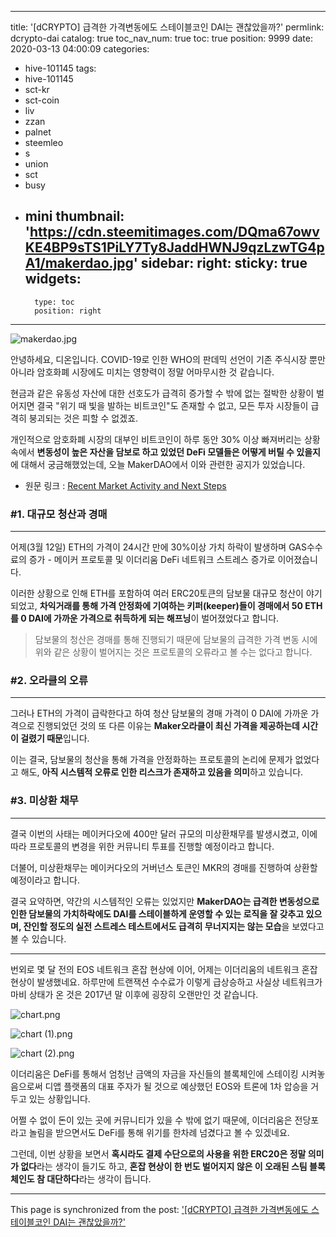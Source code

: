 
---
title: '[dCRYPTO] 급격한 가격변동에도 스테이블코인 DAI는 괜찮았을까?'
permlink: dcrypto-dai
catalog: true
toc_nav_num: true
toc: true
position: 9999
date: 2020-03-13 04:00:09
categories:
- hive-101145
tags:
- hive-101145
- sct-kr
- sct-coin
- liv
- zzan
- palnet
- steemleo
- s
- union
- sct
- busy
- mini
thumbnail: 'https://cdn.steemitimages.com/DQma67owvKE4BP9sTS1PiLY7Ty8JaddHWNJ9qzLzwTG4pA1/makerdao.jpg'
sidebar:
    right:
        sticky: true
widgets:
    -
        type: toc
        position: right
---


![makerdao.jpg](https://cdn.steemitimages.com/DQma67owvKE4BP9sTS1PiLY7Ty8JaddHWNJ9qzLzwTG4pA1/makerdao.jpg)

안녕하세요, 디온입니다. COVID-19로 인한 WHO의 판데믹 선언이 기존 주식시장 뿐만 아니라 암호화폐 시장에도 미치는 영향력이 정말 어마무시한 것 같습니다. 

현금과 같은 유동성 자산에 대한 선호도가 급격히 증가할 수 밖에 없는 절박한 상황이 벌어지면 결국 "위기 때 빛을 발하는 비트코인"도 존재할 수 없고, 모든 투자 시장들이 급격히 붕괴되는 것은 피할 수 없겠죠.

개인적으로 암호화폐 시장의 대부인 비트코인이 하루 동안 30% 이상 빠져버리는 상황 속에서 **변동성이 높은 자산을 담보로 하고 있었던 DeFi 모델들은 어떻게 버틸 수 있을지**에 대해서 궁금해했었는데, 오늘 MakerDAO에서 이와 관련한 공지가 있었습니다. 

- 원문 링크 : [Recent Market Activity and Next Steps](https://blog.makerdao.com/recent-market-activity-and-next-steps/)

### #1. 대규모 청산과 경매
---

어제(3월 12일) ETH의 가격이 24시간 만에 30%이상 가치 하락이 발생하며 GAS수수료의 증가 - 메이커 프로토콜 및 이더리움 DeFi 네트워크 스트레스 증가로 이어졌습니다.

이러한 상황으로 인해 ETH를 포함하여 여러 ERC20토큰의 담보물 대규모 청산이 야기되었고, **차익거래를 통해 가격 안정화에 기여하는 키퍼(keeper)들이 경매에서 50 ETH를 0 DAI에 가까운 가격으로 취득하게 되는 해프닝**이 벌어졌었다고 합니다. 

> 담보물의 청산은 경매를 통해 진행되기 때문에 담보물의 급격한 가격 변동 시에 위와 같은 상황이 벌어지는 것은 프로토콜의 오류라고 볼 수는 없다고 합니다.


### #2. 오라클의 오류
---
그러나 ETH의 가격이 급락한다고 하여 청산 담보물의 경매 가격이 0 DAI에 가까운 가격으로 진행되었던 것의 또 다른 이유는 **Maker오라클이 최신 가격을 제공하는데 시간이 걸렸기 때문**입니다.

이는 결국, 담보물의 청산을 통해 가격을 안정화하는 프로토콜의 논리에 문제가 없었다고 해도, **아직 시스템적 오류로 인한 리스크가 존재하고 있음을 의미**하고 있습니다.

### #3. 미상환 채무
---

결국 이번의 사태는 메이커다오에 400만 달러 규모의 미상환채무를 발생시켰고, 이에 따라 프로토콜의 변경을 위한 커뮤니티 투표를 진행할 예정이라고 합니다.

더불어, 미상환채무는 메이커다오의 거버넌스 토큰인 MKR의 경매를 진행하여 상환할 예정이라고 합니다. 


결국 요약하면, 약간의 시스템적인 오류는 있었지만 **MakerDAO는 급격한 변동성으로 인한 담보물의 가치하락에도 DAI를 스테이블하게 운영할 수 있는 로직을 잘 갖추고 있으며, 잔인할 정도의 실전 스트레스 테스트에서도 급격히 무너지지는 않는 모습**을 보였다고 볼 수 있습니다.

---



번외로 몇 달 전의 EOS 네트워크 혼잡 현상에 이어, 어제는 이더리움의 네트워크 혼잡 현상이 발생했네요. 하루만에 트랜잭션 수수료가 이렇게 급상승하고 사실상 네트워크가 마비 상태가 온 것은 2017년 말 이후에 굉장히 오랜만인 것 같습니다.

![chart.png](https://cdn.steemitimages.com/DQmQuuiNYDUPjgusReZFKm4DGYC5TkVS1CMRtSnRp7QWnaU/chart.png)


![chart (1).png](https://cdn.steemitimages.com/DQme8zWxXGkkEt4Y9a1JSB2KLFjeLPX496eWMrLQQVSTJTR/chart%20(1).png)


![chart (2).png](https://cdn.steemitimages.com/DQmR4WyfQ9FBVLwuApzz7rSsKbFJ1vbXKanb6CpbTmrzKYv/chart%20(2).png)

이더리움은 DeFi를 통해서 엄청난 금액의 자금을 자신들의 블록체인에 스테이킹 시켜놓음으로써 디앱 플랫폼의 대표 주자가 될 것으로 예상했던 EOS와 트론에 1차 압승을 거두고 있는 상황입니다.

어쩔 수 없이 돈이 있는 곳에 커뮤니티가 있을 수 밖에 없기 때문에, 이더리움은 전당포라고 놀림을 받으면서도 DeFi를 통해 위기를 한차례 넘겼다고 볼 수 있겠네요.

그런데, 이번 상황을 보면서 **혹시라도 결제 수단으로의 사용을 위한 ERC20은 정말 의미가 없다**라는 생각이 들기도 하고, **혼잡 현상이 한 번도 벌어지지 않은 이 오래된 스팀 블록체인도 참 대단하다**라는 생각이 듭니다.

- - -

This page is synchronized from the post: ['[dCRYPTO] 급격한 가격변동에도 스테이블코인 DAI는 괜찮았을까?'](https://steemit.com/@donekim/dcrypto-dai)
